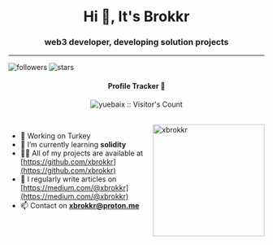 <h1 align="center">Hi 👋, It's Brokkr</h1>
<h3 align="center">web3 developer, developing solution projects</h3>

---

![followers](https://img.shields.io/github/followers/xBrokkr?style=social)
![stars](https://img.shields.io/github/stars/xBrokkr?style=social)

<h4 align="center">Profile Tracker 👀</h4>
<p align="center"><img src="https://profile-counter.glitch.me/{xbrokkr}/count.svg" alt="yuebaix :: Visitor's Count" /></p>
<br/>
<img align="right" height="220px" src="https://media.giphy.com/media/H50uTdZIzW9BM0MJqA/giphy.gif" alt="xbrokkr" />

- 🔭 Working on Turkey
- 🌱 I’m currently learning **solidity**
- 👨‍💻 All of my projects are available at [https://github.com/xbrokkr](https://github.com/xbrokkr)
- 📝 I regularly write articles on [https://medium.com/@xbrokkr](https://medium.com/@xbrokkr)
- 📫 Contact on **xbrokkr@proton.me**

